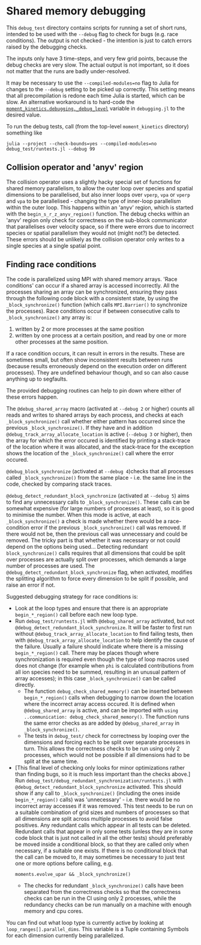Shared memory debugging
=======================

This `debug_test` directory contains scripts for running a set of short runs, intended
to be used with the `--debug` flag to check for bugs (e.g. race conditions).
The output is not checked - the intention is just to catch errors raised by the
debugging checks.

The inputs only have 3 time-steps, and very few grid points, because the debug checks
are very slow. The actual output is not important, so it does not matter that the runs
are badly under-resolved.

It may be necessary to use the `--compiled-modules=no` flag to Julia for changes
to the `--debug` setting to be picked up correctly. This setting means that all
precompilation is redone each time Julia is started, which can be slow. An
alternative workaround is to hard-code the
[`moment_kinetics.debugging._debug_level`](@ref) variable in `debugging.jl` to
the desired value.

To run the debug tests, call (from the top-level `moment_kinetics` directory)
something like
```
julia --project --check-bounds=yes --compiled-modules=no debug_test/runtests.jl --debug 99
```

Collision operator and 'anyv' region
------------------------------------

The collision operator uses a slightly hacky special set of functions for
shared memory parallelism, to allow the outer loop over species and spatial
dimensions to be parallelised, but also inner loops over `vperp`, `vpa` or
`vperp` and `vpa` to be parallelised - changing the type of inner-loop
parallelism within the outer loop. This happens within an 'anyv' region, which
is started with the `begin_s_r_z_anyv_region()` function. The debug checks
within an 'anyv' region only check for correctness on the sub-block
communicator that parallelises over velocity space, so if there were errors due
to incorrect species or spatial parallelism they would not (might not?) be
detected. These errors should be unlikely as the collision operator only writes
to a single species at a single spatial point.

Finding race conditions
-----------------------
The code is parallelized using MPI with shared memory arrays. 'Race conditions'
can occur if a shared array is accessed incorrectly. All the processes sharing
an array can be synchronized, ensuring they pass through the following code
block with a consistent state, by using the `_block_synchronize()` function
(which calls `MPI.Barrier()` to synchronize the processes). Race conditions
occur if between consecutive calls to `_block_synchronize()` any array is:
1. written by 2 or more processes at the same position
2. written by one process at a certain position, and read by one or more other
   processes at the same position.

If a race condition occurs, it can result in errors in the results. These are
sometimes small, but often show inconsistent results between runs (because
results erroneously depend on the execution order on different processes). They
are undefined behaviour though, and so can also cause anything up to segfaults.

The provided debugging routines can help to pin down where either of these
errors happen.

The `@debug_shared_array` macro (activated at `--debug 2` or
higher) counts all reads and writes to shared arrays by each process, and
checks at each `_block_synchronize()` call whether either pattern has occurred
since the previous `_block_synchronize()`. If they have and in addition
`@debug_track_array_allocate_location` is active (`--debug 3` or higher), then
the array for which the error occured is identified by printing a stack-trace
of the location where it was allocated, and the stack-trace for the exception
shows the location of the `_block_synchronize()` call where the error occured.

`@debug_block_synchronize` (activated at `--debug 4`)checks that all processes
called `_block_synchronize()` from the same place - i.e. the same line in the
code, checked by comparing stack traces.

`@debug_detect_redundant_block_synchronize` (activated at `--debug 5`) aims to
find any unnecessary calls to `_block_synchronize()`. These calls can be
somewhat expensive (for large numbers of processes at least), so it is good to
minimise the number. When this mode is active, at each `_block_synchronize()` a
check is made whether there would be a race-condition error if the previous
`_block_synchronize()` call was removed. If there would not be, then the
previous call was unnecessary and could be removed. The tricky part is that
whether it was necessary or not could depend on the options being used...
Detecting redundant `block_synchronize()` calls requires that all dimensions
that could be split over processes are actually split over processes, which
demands a large number of processes are used. The
`@debug_detect_redundant_block_synchronize` flag, when activated, modifies the
splitting algorithm to force every dimension to be split if possible, and raise
an error if not.

Suggested debugging strategy for race conditions is:
* Look at the loop types and ensure that there is an appropriate
  `begin_*_region()` call before each new loop type.
* Run `debug_test/runtests.jl` with `@debug_shared_array` activated, but not
  `@debug_detect_redundant_block_synchronize`. It will be faster to first run
  without `@debug_track_array_allocate_location` to find failing tests, then
  with `@debug_track_array_allocate_location` to help identify the cause of the
  failure. Usually a failure should indicate where there is a missing
  `begin_*_region()` call. There may be places though where synchronization is
  required even though the type of loop macros used does not change (for
  example when `phi` is calculated contributions from all ion species need
  to be summed, resulting in an unusual pattern of array accesses); in this
  case `_block_synchronize()` can be called directly.
    * The function `debug_check_shared_memory()` can be inserted between
      `begin_*_region()` calls when debugging to narrow down the location where
      the incorrect array access occured. It is defined when
      `@debug_shared_array` is active, and can be imported with `using
      ..communication: debug_check_shared_memory()`. The function runs the same
      error checks as are added by `@debug_shared_array` in
      `_block_synchronize()`.
    * The tests in `debug_test/` check for correctness by looping over the
      dimensions and forcing each to be split over separate processes in turn.
      This allows the correctness checks to be run using only 2 processes,
      which would not be possible if all dimensions had to be split at the same
      time.
* [This final level of checking only looks for minor optimizations rather than
  finding bugs, so it is much less important than the checks above.] Run
  `debug_test/debug_redundant_synchronization/runtests.jl` with
  `@debug_detect_redundant_block_synchronize` activated. This should show if
  any call to `_block_synchronize()` (including the ones inside
  `begin_*_region()` calls) was 'unnecessary' - i.e. there would be no
  incorrect array accesses if it was removed. This test needs to be run on a
  suitable combination of grid sizes and numbers of processes so that all
  dimensions are split across multiple processes to avoid false positives.  Any
  redundant calls which appear in all tests can be deleted.  Redundant calls
  that appear in only some tests (unless they are in some code block that is
  just not called in all the other tests) should preferably be moved inside a
  conditional block, so that they are called only when necessary, if a suitable
  one exists. If there is no conditional block that the call can be moved to,
  it may sometimes be necessary to just test one or more options before
  calling, e.g.
  ```
  moments.evolve_upar && _block_synchronize()
  ```
    * The checks for redundant `_block_synchronize()` calls have been separated
      from the correctness checks so that the correctness checks can be run in
      the CI using only 2 processes, while the redundancy checks can be run
      manually on a machine with enough memory and cpu cores.

You can find out what loop type is currently active by looking at
`loop_ranges[].parallel_dims`. This variable is a Tuple containing Symbols for
each dimension currently being parallelized.
